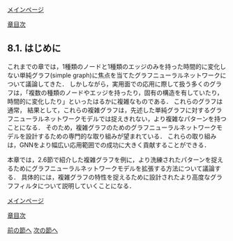 [メインページ](../../index.markdown)

[章目次](./chap8.md)
## 8.1. はじめに

これまでの章では，1種類のノードと1種類のエッジのみを持った時間的に変化しない単純グラフ(simple graph)に焦点を当てたグラフニューラルネットワークについて議論してきた． しかしながら，実用面での応用に際して扱う多くのグラフは，「複数の種類のノードやエッジを持ったり，固有の構造を有していたり，時間的に変化したり」といったはるかに複雑なものである． これらのグラフは通常， 結果として，これらの複雑グラフは，先述した単純グラフに対するグラフニューラルネットワークモデルでは捉えきれない，より複雑なパターンを持つことになる． そのため，複雑グラフのためのグラフニューラルネットワークモデルを設計するための専門的な取り組みが望まれている． これらの取り組みは，GNNをより幅広い応用範囲での成功に大きく貢献することができる．

本章では，2.6節で紹介した複雑グラフを例に，より洗練されたパターンを捉えるためにグラフニューラルネットワークモデルを拡張する方法について議論する． 具体的には，複雑グラフの特性を捉えるために設計されたより高度なグラフフィルタについて説明していくことになる．


[メインページ](../../index.markdown)

[章目次](./chap8.md)

[前の節へ](./subsection_00.md) [次の節へ](./subsection_02.md)


